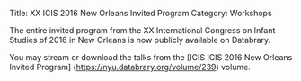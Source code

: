 Title: XX ICIS 2016 New Orleans Invited Program
Category: Workshops

The entire invited program from the XX International Congress on Infant Studies of 2016 in New Orleans is now publicly available on Databrary.

You may stream or download the talks from the [ICIS ICIS 2016 New Orleans Invited Program] (https://nyu.databrary.org/volume/239) volume. 
